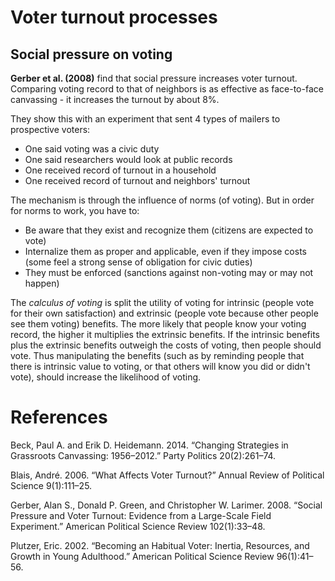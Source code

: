 
# Voter turnout processes

## Social pressure on voting

**Gerber et al. (2008)** find that social pressure increases voter turnout. Comparing voting record to that of neighbors is as effective as face-to-face canvassing - it increases the turnout by about 8%.

They show this with an experiment that sent 4 types of mailers to prospective voters:

* One said voting was a civic duty
* One said researchers would look at public records
* One received record of turnout in a household
* One received record of turnout and neighbors' turnout

The mechanism is through the influence of norms (of voting). But in order for norms to work, you have to:

* Be aware that they exist and recognize them (citizens are expected to vote)
* Internalize them as proper and applicable, even if they impose costs (some feel a strong sense of obligation for civic duties)
* They must be enforced (sanctions against non-voting may or may not happen)

The *calculus of voting* is split the utility of voting for intrinsic (people vote for their own satisfaction) and extrinsic (people vote because other people see them voting) benefits. The more likely that people know your voting record, the higher it multiplies the extrinsic benefits. If the intrinsic benefits plus the extrinsic benefits outweigh the costs of voting, then people should vote. Thus manipulating the benefits (such as by reminding people that there is intrinsic value to voting, or that others will know you did or didn't vote), should increase the likelihood of voting.



# References

Beck, Paul A. and Erik D. Heidemann. 2014. “Changing Strategies in Grassroots Canvassing: 1956–2012.” Party Politics 20(2):261–74.

Blais, André. 2006. “What Affects Voter Turnout?” Annual Review of Political Science 9(1):111–25.

Gerber, Alan S., Donald P. Green, and Christopher W. Larimer. 2008. “Social Pressure and Voter Turnout: Evidence from a Large-Scale Field Experiment.” American Political Science Review 102(1):33–48.

Plutzer, Eric. 2002. “Becoming an Habitual Voter: Inertia, Resources, and Growth in Young Adulthood.” American Political Science Review 96(1):41–56.
